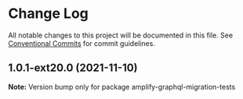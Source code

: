 # Change Log

All notable changes to this project will be documented in this file.
See [Conventional Commits](https://conventionalcommits.org) for commit guidelines.

## 1.0.1-ext20.0 (2021-11-10)

**Note:** Version bump only for package amplify-graphql-migration-tests
